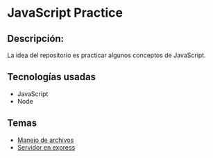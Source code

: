 # JavaScript Practice

## Descripción:

La idea del repositorio es practicar algunos conceptos de JavaScript.

## Tecnologías usadas

  - JavaScript
  - Node

## Temas

  - [Manejo de archivos](https://github.com/bluepill5/JavaScript-Dev/tree/master/work_01)
  - [Servidor en express](https://github.com/bluepill5/JavaScript-Dev/tree/master/work_02)




